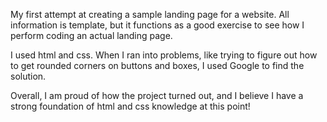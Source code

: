 My first attempt at creating a sample landing page for a website. All information is template, but it functions as a good exercise to see how I perform coding an actual landing page. 

I used html and css. When I ran into problems, like trying to figure out how to get rounded corners on buttons and boxes, I used Google to find the solution. 

Overall, I am proud of how the project turned out, and I believe I have a strong foundation of html and css knowledge at this point!
